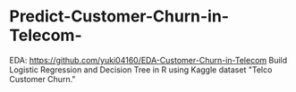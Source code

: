 # Predict-Customer-Churn-in-Telecom-
EDA: https://github.com/yuki04160/EDA-Customer-Churn-in-Telecom
Build Logistic Regression and Decision Tree in R using Kaggle dataset "Telco Customer Churn."
